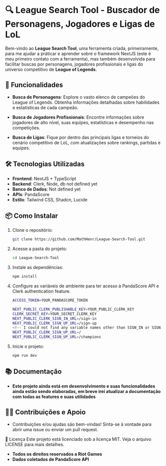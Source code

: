 # 🔍 League Search Tool - Buscador de Personagens, Jogadores e Ligas de LoL

Bem-vindo ao **League Search Tool**, uma ferramenta criada, primeiramente, para me ajudar a práticar e aprender sobre o framework NextJS (este é meu primeiro contato com a ferramenta), mas também desenvolvida para facilitar buscas por personagens, jogadores profissionais e ligas do universo competitivo de **League of Legends**.

## 🚀 Funcionalidades

- **Busca de Personagens**: Explore o vasto elenco de campeões do League of Legends. Obtenha informações detalhadas sobre habilidades e estatísticas de cada campeão.
  
- **Busca de Jogadores Profissionais**: Encontre informações sobre jogadores de alto nível, suas equipes, estatísticas e desempenho nas competições.

- **Busca de Ligas**: Fique por dentro das principais ligas e torneios do cenário competitivo de LoL, com atualizações sobre rankings, partidas e equipes.

## 🛠️ Tecnologias Utilizadas

- **Frontend**: NextJS + TypeScript
- **Backend**: Clerk, Node, db not defined yet
- **Banco de Dados**: Not defined yet
- **APIs**: PandaScore
- **Estilo**: Tailwind CSS, Shadcn, Lucide

## 📦 Como Instalar

1. Clone o repositório:
   ```bash
   git clone https://github.com/MathHenr/League-Search-Tool.git

2. Acesse a pasta do projeto:
    ```bash
    cd League-Search-Tool

3. Instale as dependências:
    ```bash
    npm install

4. Configure as variáveis de ambiente para ter acesso à PandaScore API e Clerk authentication feature.
    ```bash
    ACCESS_TOKEN=YOUR_PANDASCORE_TOKEN

    NEXT_PUBLIC_CLERK_PUBLISHABLE_KEY=YOUR_PUBLIC_CLERK_KEY
    CLERK_SECRET_KEY=YOUR_SECRET_CLERK_KEY
    NEXT_PUBLIC_CLERK_SIGN_IN_URL=/sign-in
    NEXT_PUBLIC_CLERK_SIGN_UP_URL=/sign-up
    <!-- I could not find any variable names other than SIGN_IN or SIGN_UP to make these URL public -->
    NEXT_PUBLIC_CLERK_SIGN_UP_URL=/
    NEXT_PUBLIC_CLERK_SIGN_UP_URL=/champions

5. Inicie o projeto:
    ```bash
    npm run dev

## 📚 Documentação

- **Este projeto ainda está em desenvolvimento e suas funcionalidades ainda estão sendo elaboradas, em breve irei atualizar a documentação com todas as features e suas utilidades**

## 🤝🏼 Contribuições e Apoio

- Contribuições e/ou ajudas são bem-vindas! Sinta-se à vontade para abrir uma issue ou enviar um pull request.

📄 Licença
Este projeto está licenciado sob a licença MIT. Veja o arquivo LICENSE para mais detalhes.

 - **Todos os direitos reservados a Riot Games**
 - **Dados coletados de PandaScore API**